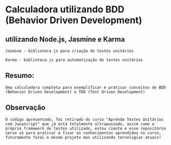 
# Calculadora utilizando BDD (Behavior Driven Development) 

## utilizando Node.js, Jasmine e Karma


	Jasmine - biblioteca js para criação de testes unitários

	Karma - biblioteca js para automatização de testes unitários


## Resumo:

	Uma calculadora completa para exemplificar e praticar conceitos de BDD (Behavior Driven Development) e TDD (Test Driven Development)  
  
## Observação
	O código apresentado, foi retirado do curso "Aprenda Testes Unitários com Javascript" que já está totalmente ultrapassado, assim como o próprio framework de testes utilizado, estou ciente e esse repositório serve só para praticar e fixar os conhecimentos aprendidos no curso, futuramente farei o mesmo projeto mas utilizando tecnologias atuais!

